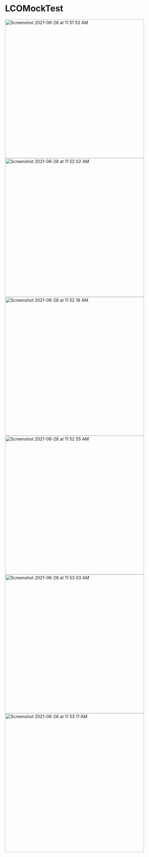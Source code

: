 # LCOMockTest
<img width="456" alt="Screenshot 2021-06-28 at 11 51 53 AM" src="https://user-images.githubusercontent.com/78678831/123590272-0e870600-d808-11eb-9094-6edcac9e67ae.png">
<img width="456" alt="Screenshot 2021-06-28 at 11 52 02 AM" src="https://user-images.githubusercontent.com/78678831/123590763-b4d30b80-d808-11eb-86b1-7a329c7d02af.png">
<img width="456" alt="Screenshot 2021-06-28 at 11 52 18 AM" src="https://user-images.githubusercontent.com/78678831/123590988-15fadf00-d809-11eb-8712-5efdcadb3c26.png">
<img width="456" alt="Screenshot 2021-06-28 at 11 52 55 AM" src="https://user-images.githubusercontent.com/78678831/123591115-34f97100-d809-11eb-963b-ad2d479dce82.png">

<img width="456" alt="Screenshot 2021-06-28 at 11 53 03 AM" src="https://user-images.githubusercontent.com/78678831/123591839-1cd62180-d80a-11eb-8a47-5bfe4270b20c.png">

<img width="456" alt="Screenshot 2021-06-28 at 11 53 11 AM" src="https://user-images.githubusercontent.com/78678831/123591583-cd8ff100-d809-11eb-9c3d-05c50ecc71a4.png">


